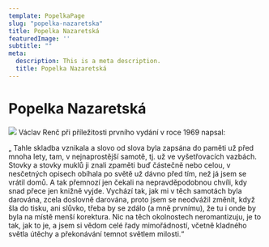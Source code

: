 ```yaml
---
template: PopelkaPage
slug: "popelka-nazaretska"
title: Popelka Nazaretská
featuredImage: ''
subtitle: ""
meta:
  description: This is a meta description.
  title: Popelka Nazaretská
---
```

# Popelka Nazaretská

![](https://res.cloudinary.com/dfhtw7uzk/image/upload/c_crop,f_auto,q_auto,h_400,w_400/v1616447070/popelka_koncert/vkoncert0019_ydskxe.jpg)
Václav Renč při příležitosti prvního vydání v roce 1969 napsal:

„ Tahle skladba vznikala a slovo od slova byla zapsána do paměti už před mnoha lety, tam, v nejnaprostější samotě, tj. už ve vyšetřovacích vazbách. Stovky a stovky muklů ji znali zpaměti buď částečně nebo celou, v nesčetných opisech obíhala po světě už dávno před tím, než já jsem se vrátil domů. A tak přemnozí jen čekali na nepravděpodobnou chvíli, kdy snad přece jen knižně vyjde. Vychází tak, jak mi v těch samotách byla darována, zcela doslovně darována, proto jsem se neodvážil změnit, když šla do tisku, ani slůvko, třeba by se zdálo (a mně prvnímu), že tu i onde by byla na místě menší korektura. Nic na těch okolnostech neromantizuju, je to tak, jak to je, a jsem si vědom celé řady mimořádností, včetně kladného světla útěchy a překonávání temnot světlem milosti.“

